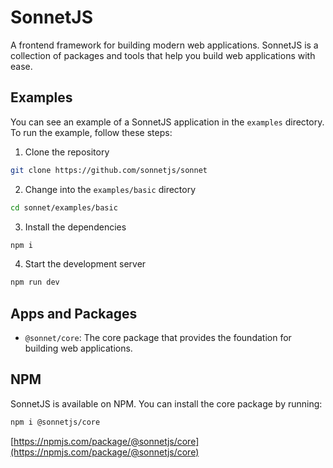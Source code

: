 # SonnetJS

A frontend framework for building modern web applications. SonnetJS is a collection of packages and tools that help you build web applications with ease.

## Examples

You can see an example of a SonnetJS application in the `examples` directory. To run the example, follow these steps:

1. Clone the repository

```bash
git clone https://github.com/sonnetjs/sonnet
```

2. Change into the `examples/basic` directory

```bash
cd sonnet/examples/basic
```

3. Install the dependencies

```bash
npm i
```

4. Start the development server

```bash
npm run dev
```

## Apps and Packages

- `@sonnet/core`: The core package that provides the foundation for building web applications.

## NPM

SonnetJS is available on NPM. You can install the core package by running:

```bash
npm i @sonnetjs/core
```

[https://npmjs.com/package/@sonnetjs/core](https://npmjs.com/package/@sonnetjs/core)